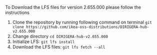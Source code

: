 To Download the LFS files for version 2.655.000 please follow the instructions

1. Clone the repository by running following command on terminal `git clone https://github.com/ikea-oss-distributions/DIRIGERA-hub-v2.655.000`
2. Change directory `cd DIRIGERA-hub-v2.655.000`
3. Initialize LFS: `git lfs install`
4. Download the LFS files: `git lfs fetch --all`
